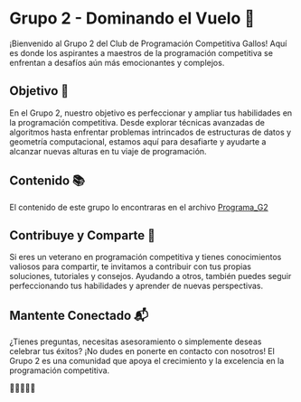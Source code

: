 # Grupo 2 - Dominando el Vuelo 🦅
¡Bienvenido al Grupo 2 del Club de Programación Competitiva Gallos! Aquí es donde los aspirantes a maestros de la programación competitiva se enfrentan a desafíos aún más emocionantes y complejos.

## Objetivo 🎯
En el Grupo 2, nuestro objetivo es perfeccionar y ampliar tus habilidades en la programación competitiva. Desde explorar técnicas avanzadas de algoritmos hasta enfrentar problemas intrincados de estructuras de datos y geometría computacional, estamos aquí para desafiarte y ayudarte a alcanzar nuevas alturas en tu viaje de programación.

## Contenido 📚
El contenido de este grupo lo encontraras en el archivo [Programa_G2](Programa_G2_agosto_diciembre.md)

## Contribuye y Comparte 🤝
Si eres un veterano en programación competitiva y tienes conocimientos valiosos para compartir, te invitamos a contribuir con tus propias soluciones, tutoriales y consejos. Ayudando a otros, también puedes seguir perfeccionando tus habilidades y aprender de nuevas perspectivas.

## Mantente Conectado 📬
¿Tienes preguntas, necesitas asesoramiento o simplemente deseas celebrar tus éxitos? ¡No dudes en ponerte en contacto con nosotros! El Grupo 2 es una comunidad que apoya el crecimiento y la excelencia en la programación competitiva.

🚀👨‍💻👩‍💻